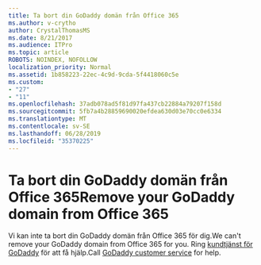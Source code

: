 ```yaml
---
title: Ta bort din GoDaddy domän från Office 365
ms.author: v-crytho
author: CrystalThomasMS
ms.date: 8/21/2017
ms.audience: ITPro
ms.topic: article
ROBOTS: NOINDEX, NOFOLLOW
localization_priority: Normal
ms.assetid: 1b858223-22ec-4c9d-9cda-5f4418060c5e
ms.custom:
- "27"
- "11"
ms.openlocfilehash: 37adb078ad5f81d97fa437cb22884a79207f158d
ms.sourcegitcommit: 5fb7a4b28859690020efdea630d03e70cc0e6334
ms.translationtype: MT
ms.contentlocale: sv-SE
ms.lasthandoff: 06/28/2019
ms.locfileid: "35370225"
---
```

# <a name="remove-your-godaddy-domain-from-office-365"></a><span data-ttu-id="b3849-102">Ta bort din GoDaddy domän från Office 365</span><span class="sxs-lookup"><span data-stu-id="b3849-102">Remove your GoDaddy domain from Office 365</span></span>

<span data-ttu-id="b3849-103">Vi kan inte ta bort din GoDaddy domän från Office 365 för dig.</span><span class="sxs-lookup"><span data-stu-id="b3849-103">We can't remove your GoDaddy domain from Office 365 for you.</span></span> <span data-ttu-id="b3849-104">Ring [kundtjänst för GoDaddy](https://www.godaddy.com/contact-us.aspx.aspx) för att få hjälp.</span><span class="sxs-lookup"><span data-stu-id="b3849-104">Call [GoDaddy customer service](https://www.godaddy.com/contact-us.aspx.aspx) for help.</span></span>
  